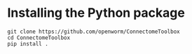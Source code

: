# Installing the Python package

```
git clone https://github.com/openworm/ConnectomeToolbox
cd ConnectomeToolbox
pip install .
```
